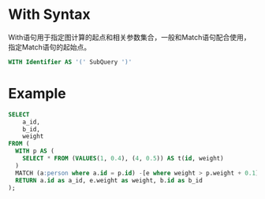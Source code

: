 # With Syntax
With语句用于指定图计算的起点和相关参数集合，一般和Match语句配合使用，指定Match语句的起始点。
```sql
WITH Identifier AS '(' SubQuery ')'
```

# Example

```sql
SELECT
	a_id,
	b_id,
	weight
FROM (
  WITH p AS (
    SELECT * FROM (VALUES(1, 0.4), (4, 0.5)) AS t(id, weight)
  )
  MATCH (a:person where a.id = p.id) -[e where weight > p.weight + 0.1]->(b)
  RETURN a.id as a_id, e.weight as weight, b.id as b_id
);


```